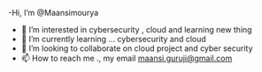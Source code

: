 -Hi, I’m @Maansimourya
- 👀 I’m interested in  cybersecurity  , cloud and  learning new thing
- 🌱 I’m currently learning ... cybersecurity and cloud
- 💞️ I’m looking to collaborate on cloud project and cyber security
- 📫 How to reach me .,  my email  maansi.guruji@gmail.com

<!---
Maansimourya/Maansimourya is a ✨ special ✨ repository because its `README.md` (this file) appears on your GitHub profile.
You can click the Preview link to take a look at your changes.
--->
